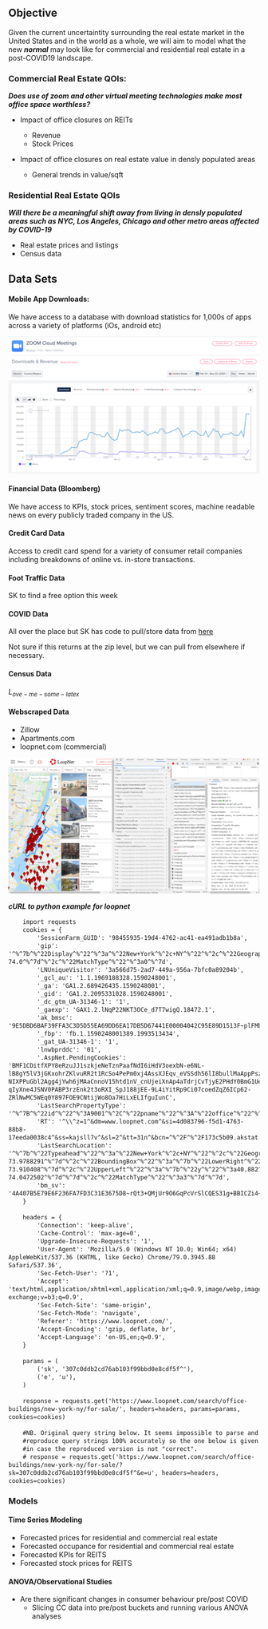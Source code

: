 ## Objective

Given the current uncertaintity surrounding the real estate market in the United States and in the world as a whole, we will aim to model what the new ***normal*** may look like for commercial and residential real estate in a post-COVID19 landscape. 

### Commercial Real Estate QOIs:

***Does use of zoom and other virtual meeting technologies make most office space worthless?***

- Impact of office closures on REITs
    - Revenue
    - Stock Prices

- Impact of office closures on real estate value in densly populated areas
    - General trends in value/sqft

### Residential Real Estate QOIs

***Will there be a meaningful shift away from living in densly populated areas such as NYC, Los Angeles, Chicago and other metro areas affected by COVID-19***

- Real estate prices and listings
- Census data

## Data Sets

#### Mobile App Downloads:

We have access to a database with download statistics for 1,000s of apps across a variety of platforms (iOs, android etc)

![aa_zoom](./images/aa_zoom.png)

#### Financial Data (Bloomberg)

We have access to KPIs, stock prices, sentiment scores, machine readable news on every publicly traded company in the US. 

#### Credit Card Data

Access to credit card spend for a variety of consumer retail companies including breakdowns of online vs. in-store transactions.

#### Foot Traffic Data

SK to find a free option this week

#### COVID Data

All over the place but SK has code to pull/store data from [here](
https://services1.arcgis.com/0MSEUqKaxRlEPj5g/arcgis/rest/services/cases_time_v3/FeatureServer/0?f=json)

Not sure if this returns at the zip level, but we can pull from elsewhere if necessary.

#### Census Data



${L}_{ove-me-some-latex}$

#### Webscraped Data

- Zillow
- Apartments.com
- loopnet.com (commercial)

![LoopNet](./images/loop_net.png)

***cURL to python example for loopnet***

```{python}
    import requests
    cookies = {
        'SessionFarm_GUID': '98455935-19d4-4762-ac41-ea491adb1b8a',
        'gip': '^%^7b^%^22Display^%^22^%^3a^%^22New+York^%^2c+NY^%^22^%^2c^%^22GeographyType^%^22^%^3a2^%^2c^%^22Address^%^22^%^3a^%^7b^%^22City^%^22^%^3a^%^22New+York^%^22^%^2c^%^22PostalCode^%^22^%^3a^%^2210011^%^22^%^2c^%^22State^%^22^%^3a^%^22NY^%^22^%^2c^%^22ListingGeoCoded^%^22^%^3afalse^%^2c^%^22Country^%^22^%^3a^%^22US^%^22^%^7d^%^2c^%^22Location^%^22^%^3a^%^7b^%^22y^%^22^%^3a40.74^%^2c^%^22x^%^22^%^3a-74.0^%^7d^%^2c^%^22MatchType^%^22^%^3a0^%^7d',
        'LNUniqueVisitor': '3a566d75-2ad7-449a-956a-7bfc0a89204b',
        '_gcl_au': '1.1.1969188328.1590248001',
        '_ga': 'GA1.2.689426435.1590248001',
        '_gid': 'GA1.2.2095331028.1590248001',
        '_dc_gtm_UA-31346-1': '1',
        '_gaexp': 'GAX1.2.lNqP22NKT3OCe_d7T7wigQ.18472.1',
        'ak_bmsc': '9E5DBD6BAF39FFA3C3D5D55EA69DD6EA17DB5D67441E00004042C95E89D1513F~plFMbZLy9y1xB/myxTHReCf9G/0WXAXFEVoYcihnUTC3EUcT4CztbmY+Pmrv0UZFj59Etge3CdP8Cm1U8q7IdnfLLEOnu+cnOQDyEpdxCyyh05QBkPDiGbYVIaJxXupQx2P/ZXSZVmHKP7X+wYCD0uzAZYBSwQ92gAb/++y0Kx9LlaUWCv29/8kmxha90qpJssXucDOa50SHmOk//WnEjABRuyP9P+F9Oi/LVx8hiOPGua+bBwQAMGd3YQxomnkrX/',
        '_fbp': 'fb.1.1590248001389.1993513434',
        '_gat_UA-31346-1': '1',
        'lnwbprddc': '01',
        '.AspNet.PendingCookies': 'BMF1CDitfXPY8eRzuJJ1szkjeNeTznPaafNdI6iHdV3oexbN-e6NL-lB8gY5lV3jGKxohrZKlvuRR2t1RcSo4PePm0xj4AssXJEqv_eVSSdh56lI8bullMaAppPsz1gbG7JTrMpXNq1NLpREx5otEPBxXiueEjZ5NBxTljC3SOj6ChGr8g-NIXPPuGbl2Agg4jYwh6jMAaCnnoV15htd1nV_cnUjeiXnAp4aTdrjCvTjyE2PHdY0BmG1UeTkLh-qIyXne4JSNV0PABP3rzEnk2t3oRXI_SpJ188jEE-9L4iYitRp9Ci07coedZqZ6ICp62-ZRlNwMC5WEq0Y897FOE9CNtijWo8Oa7HiLxELIfguIunC',
        'LastSearchPropertyType': '^%^7B^%^22id^%^22^%^3A9001^%^2C^%^22pname^%^22^%^3A^%^22office^%^22^%^2C^%^22lid^%^22^%^3Anull^%^2C^%^22pid^%^22^%^3A32^%^2C^%^22sid^%^22^%^3A0^%^2C^%^22scid^%^22^%^3A0^%^2C^%^22name^%^22^%^3A^%^22Office^%^22^%^2C^%^22namel^%^22^%^3A^%^22office^%^22^%^2C^%^22isforsale^%^22^%^3Atrue^%^2C^%^22isbbs^%^22^%^3Afalse^%^2C^%^22notfound^%^22^%^3Atrue^%^2C^%^22url^%^22^%^3Anull^%^7D',
        'RT': '^\\^z=1^&dm=www.loopnet.com^&si=4d083796-f5d1-4763-88b8-17eeda0038c4^&ss=kajsll7v^&sl=2^&tt=31n^&bcn=^%^2F^%^2F173c5b09.akstat.io^%^2F^&ld=rw3^&nu=2qqicg3x^&cl=1096^&ul=1097^\\^',
        'LastSearchLocation': '^%^7b^%^22Typeahead^%^22^%^3a^%^22New+York^%^2c+NY^%^22^%^2c^%^22Geography^%^22^%^3a^%^7b^%^22ID^%^22^%^3a^%^2230699^%^22^%^2c^%^22Code^%^22^%^3a^%^22NY^%^22^%^2c^%^22Display^%^22^%^3a^%^22New+York^%^2c+NY^%^22^%^2c^%^22GeographyType^%^22^%^3a2^%^2c^%^22Address^%^22^%^3a^%^7b^%^22City^%^22^%^3a^%^22New+York^%^22^%^2c^%^22State^%^22^%^3a^%^22NY^%^22^%^2c^%^22ListingGeoCoded^%^22^%^3afalse^%^2c^%^22Country^%^22^%^3a^%^22US^%^22^%^7d^%^2c^%^22Location^%^22^%^3a^%^7b^%^22y^%^22^%^3a40.7829675^%^2c^%^22x^%^22^%^3a-73.9788291^%^7d^%^2c^%^22BoundingBox^%^22^%^3a^%^7b^%^22LowerRight^%^22^%^3a^%^7b^%^22y^%^22^%^3a40.683935^%^2c^%^22x^%^22^%^3a-73.910408^%^7d^%^2c^%^22UpperLeft^%^22^%^3a^%^7b^%^22y^%^22^%^3a40.882^%^2c^%^22x^%^22^%^3a-74.0472502^%^7d^%^7d^%^2c^%^22MatchType^%^22^%^3a3^%^7d^%^7d',
        'bm_sv': '4A407B5E79E6F236FA7FD3C31E3675D8~rQt3+QMjUr9O6GqPcVrSlCQES31g+BBICZi4+cygjcHu4s7yqamwcqVRaklHPy4Fc9u1YFDzeG2DMKBBpzB255dZdFydLboY/PKAuSicT9CH2QCuXYXzeGvGJN3DLSR3L6pzGM04/IL/YCTiZ22L9/3tmw97nSlykyPoUG86cRo=',
    }

    headers = {
        'Connection': 'keep-alive',
        'Cache-Control': 'max-age=0',
        'Upgrade-Insecure-Requests': '1',
        'User-Agent': 'Mozilla/5.0 (Windows NT 10.0; Win64; x64) AppleWebKit/537.36 (KHTML, like Gecko) Chrome/79.0.3945.88 Safari/537.36',
        'Sec-Fetch-User': '?1',
        'Accept': 'text/html,application/xhtml+xml,application/xml;q=0.9,image/webp,image/apng,*/*;q=0.8,application/signed-exchange;v=b3;q=0.9',
        'Sec-Fetch-Site': 'same-origin',
        'Sec-Fetch-Mode': 'navigate',
        'Referer': 'https://www.loopnet.com/',
        'Accept-Encoding': 'gzip, deflate, br',
        'Accept-Language': 'en-US,en;q=0.9',
    }

    params = (
        ('sk', '307c0ddb2cd76ab103f99bbd0e8cdf5f^'),
        ('e', 'u'),
    )

    response = requests.get('https://www.loopnet.com/search/office-buildings/new-york-ny/for-sale/', headers=headers, params=params, cookies=cookies)

    #NB. Original query string below. It seems impossible to parse and
    #reproduce query strings 100% accurately so the one below is given
    #in case the reproduced version is not "correct".
    # response = requests.get('https://www.loopnet.com/search/office-buildings/new-york-ny/for-sale/?sk=307c0ddb2cd76ab103f99bbd0e8cdf5f^&e=u', headers=headers, cookies=cookies)
```

### Models

#### Time Series Modeling

- Forecasted prices for residential and commercial real estate
- Forecasted occupance for residential and commercial real estate
- Forecasted KPIs for REITS
- Forecasted stock prices for REITS


#### ANOVA/Observational Studies

- Are there significant changes in consumer behaviour pre/post COVID
    - Slicing CC data into pre/post buckets and running various ANOVA analyses


